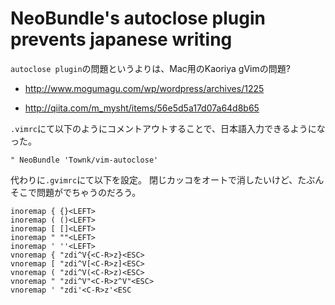 # NeoBundle's autoclose plugin prevents japanese writing


`autoclose plugin`の問題というよりは、Mac用のKaoriya
gVimの問題?

- http://www.mogumagu.com/wp/wordpress/archives/1225

- http://qiita.com/m_mysht/items/56e5d5a17d07a64d8b65

`.vimrc`にて以下のようにコメントアウトすることで、日本語入力できるようになった。

```
" NeoBundle 'Townk/vim-autoclose'
```

代わりに`.gvimrc`にて以下を設定。
閉じカッコをオートで消したいけど、たぶんそこで問題がでちゃうのだろう。

```
inoremap { {}<LEFT>
inoremap ( ()<LEFT>
inoremap [ []<LEFT>
inoremap " ""<LEFT>
inoremap ' ''<LEFT>
vnoremap { "zdi^V{<C-R>z}<ESC>
vnoremap [ "zdi^V[<C-R>z]<ESC>
vnoremap ( "zdi^V(<C-R>z)<ESC>
vnoremap " "zdi^V"<C-R>z^V"<ESC>
vnoremap ' "zdi'<C-R>z'<ESC
```
